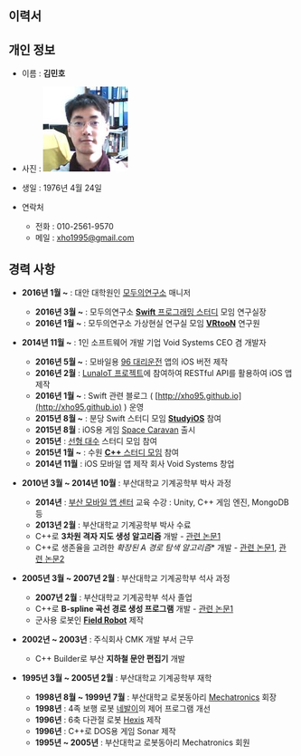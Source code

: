 ## 이력서 

## 개인 정보

* 이름 : **김민호**
* 사진 : ![profile](_assets/_profile.jpg)
* 생일 : 1976년 4월 24일

* 연락처
	* 전화 : 010-2561-9570
	* 메일 : xho1995@gmail.com

## 경력 사항

* **2016년  1월 ~** : 대안 대학원인 [모두의연구소](http://www.modulabs.co.kr/) 매니저
	* **2016년 3월 ~** : 모두의연구소 [**Swift** 프로그래밍 스터디](http://www.modulabs.co.kr/Swift_library/848) 모임 연구실장
	* **2016년 1월 ~** :  모두의연구소 가상현실 연구실 모임 **[VRtooN](http://www.modulabs.co.kr/Swift_library/848)** 연구원

* **2014년 11월 ~** : 1인 소프트웨어 개발 기업 Void Systems CEO 겸 개발자
	* **2016년  5월 ~** : 모바일용 [96 대리운전](https://itunes.apple.com/us/app/96daeliunjeon/id1119085448?mt=8) 앱의 iOS 버전 제작
	* **2016년 2월** : [LunaIoT 프로젝트](https://github.com/kmansoo/Luna/)에 참여하여 RESTful API를 활용하여 iOS 앱 제작
	* **2016년 1월 ~** : Swift 관련 블로그 ( [http://xho95.github.io](http://xho95.github.io) ) 운영
	* **2015년 8월 ~** : 분당 Swift 스터디 모임 **[StudyiOS](http://studyios.gitlab.io)** 참여
	* **2015년 8월** : iOS용 게임 [Space Caravan](https://itunes.apple.com/kr/app/space-caravan/id1011757460?mt=8) 출시
	* **2015년** : [선형 대수](https://www.facebook.com/groups/1045080912185263/) 스터디 모임 참여
	* **2015년 1월 ~** : 수원 [**C++** 스터디 모임](http://cafe.naver.com/multism) 참여	
	* **2014년 11월** : iOS 모바일 앱 제작 회사 Void Systems 창업
	
* **2010년 3월 ~ 2014년 10월** : 부산대학교 기계공학부 박사 과정
	* **2014년** : [부산 모바일 앱 센터](http://www.bmac.kr/index.asp) 교육 수강 : Unity, C++ 게임 엔진, MongoDB 등
	* **2013년 2월** : 부산대학교 기계공학부 박사 수료
	* C++로 **3차원 격자 지도 생성 알고리즘** 개발 - [관련 논문1](http://ieeexplore.ieee.org/stamp/stamp.jsp?arnumber=6677377)
	* C++로 생존율을 고려한 **확장된 A* 경로 탐색 알고리즘** 개발 - [관련 논문1](http://ieeexplore.ieee.org/xpls/abs_all.jsp?arnumber=6463003), [관련 논문2](http://link.springer.com/chapter/10.1007%2F978-3-642-33503-7_59)
	
* **2005년 3월 ~ 2007년 2월** : 	부산대학교 기계공학부 석사 과정
	* **2007년 2월** : 부산대학교 기계공학부 석사 졸업
	* C++로 **B-spline 곡선 경로 생성 프로그램** 개발 - [관련 논문1](http://ocean.kisti.re.kr/downfile/volume/icase/JOJDCV/2014/v20n2/JOJDCV_2014_v20n2_138.pdf)
	* 군사용 로봇인 **[Field Robot](https://www.youtube.com/watch?v=nrXtmwM93FE)** 제작
* **2002년 ~ 2003년** : 주식회사 CMK 개발 부서 근무
	*  C++ Builder로 부산 **지하철 문안 편집기** 개발 
* **1995년 3월 ~ 2005년 2월** : 부산대학교 기계공학부 재학
	* **1998년 8월 ~ 1999년 7월** : 부산대학교 로봇동아리 [Mechatronics](http://mecha.namoweb.net/xe/) 회장
	* **1998년** : 4족 보행 로봇 [네발이](http://mecha.namoweb.net/xe/Robot/428)의 제어 프로그램 개선
	* **1996년** : 6축 다관절 로봇 [Hexis](http://mecha.namoweb.net/xe/Robot/426)  제작
	* **1996년** : C++로 DOS용 게임 Sonar 제작
	* **1995년 ~ 2005년** : 부산대학교 로봇동아리 Mechatronics 회원
